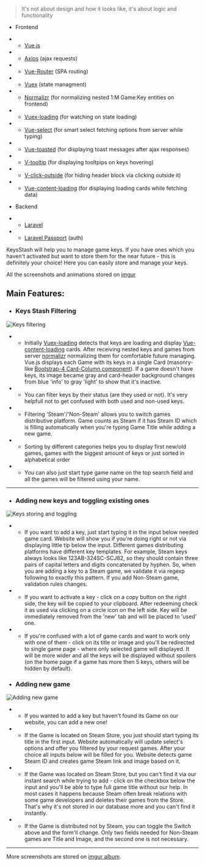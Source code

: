 > It's not about design and how it looks like, it's about logic and functionality
* Frontend
* * [Vue.js](https://github.com/vuejs/vue)
* * [Axios](https://github.com/axios/axios) (ajax requests)
* * [Vue-Router](https://github.com/vuejs/vue-router) (SPA routing)
* * [Vuex](https://github.com/vuejs/vuex) (state managment)
* * [Normalizr](https://github.com/paularmstrong/normalizr) (for normalizing nested 1:M Game:Key entities on frontend)
* * [Vuex-loading](https://github.com/f/vuex-loading) (for watching on state loading)
* * [Vue-select](https://github.com/sagalbot/vue-select) (for smart select fetching options from server while typing)
* * [Vue-toasted](https://github.com/shakee93/vue-toasted) (for displaying toast messages after ajax responses)
* * [V-tooltip](https://github.com/Akryum/v-tooltip) (for displaying tooltpips on keys hovering)
* * [V-click-outside](https://github.com/ndelvalle/v-click-outside) (for hiding header block via clicking outside it)
* * [Vue-content-loading](https://github.com/LucasLeandro1204/vue-content-loading) (for displaying loading cards while fetching data)

* Backend
* * [Laravel](https://github.com/laravel/laravel)
* * [Laravel Passport](https://github.com/laravel/passport) (auth)

KeysStash will help you to manage game keys. If you have ones which you haven't activated but want to store them for the near future - this is definitely your choice! Here you can easily store and manage your keys.

All the screenshots and animations stored on [imgur](https://imgur.com/a/nnaZG)

## Main Features:

* ### Keys Stash Filtering
![Keys filtering](https://i.imgur.com/lqbav4X.gif)

* * Initially [Vuex-loading](https://github.com/f/vuex-loading) detects that keys are loading and display [Vue-content-loading](https://github.com/LucasLeandro1204/vue-content-loading) cards. After receiving nested keys and games from server [normalizr](https://github.com/paularmstrong/normalizr) normalizing them for comfortable future managing. Vue.js displays each Game with its keys in a single Card (masonry-like [Bootstrap-4 Card-Column component](https://getbootstrap.com/docs/4.0/components/card/#card-columns)). If a game doesn't have keys, its image became gray and card-header background changes from blue 'info' to gray 'light' to show that it's inactive.
* * You can filter keys by their status (are they used or not). It's very helpfull not to get confused with both used and non-used keys.
* * Filtering 'Steam'/'Non-Steam' allows you to switch games distributive platform. Game counts as Steam if it has Steam ID which is filling automatically when you're typing Game Title while adding a new game.
* * Sorting by different categories helps you to display first new/old games, games with the biggest amount of keys or just sorted in alphabetical order
* * You can also just start type game name on the top search field and all the games will be filtered using your name.

---

* ### Adding new keys and toggling existing ones
![Keys storing and toggling](https://i.imgur.com/M6jlu3d.gif)

* * If you want to add a key, just start typing it in the input below needed game card. Website will show you if you're doing right or not via displaying little tip below the input. Different games distributing platforms have different key templates. For example, Steam keys always looks like 123AB-324SC-SCJ82, so they should contain three pairs of capital letters and digits concatenated by hyphen. So, when you are adding a key to a Steam game, we validate it via regexp following to exactly this pattern. If you add Non-Steam game, validation rules changes.
* * If you want to activate a key - click on a copy button on the right side, the key will be copied to your clipboard. After redeeming check it as used via clicking on a circle icon on the left side. Key will be immediately removed from the 'new' tab and will be placed to 'used' one.
* * If you're confused with a lot of game cards and want to work only with one of them - click on its title or image and you'll be redirected to single game page - where only selected game will displayed. It will be more wider and all the keys will be displayed without spoilers (on the home page if a game has more then 5 keys, others will be hidden by default).

* ### Adding new game
![Adding new game](https://i.imgur.com/VL2RNj0.gif)

* * If you wanted to add a key but haven't found its Game on our website, you can add a new one!
* * If the Game is located on Steam Store, you just should start typing its title in the first input. Website automatically will update select's options and offer you filtered by your request games. After your choice all inputs below will be filled for you. Website detects game Steam ID and creates game Steam link and image based on it.
* * If the Game was located on Steam Store, but you can't find it via our instant search while trying to add - click on the checkbox below the input and you'll be able to type full game title without our help. In most cases it happens because Steam often break relations with some game developers and deletes their games from the Store. That's why it's not stored in our database more and you can't find it instantly.
* * If the Game is distributed not by Steam, you can toggle the Switch above and the form'll change. Only two fields needed for Non-Steam games are Title and Image, and the second one is not necessary.


---

More screenshots are stored on [imgur album](https://imgur.com/a/nnaZG).
